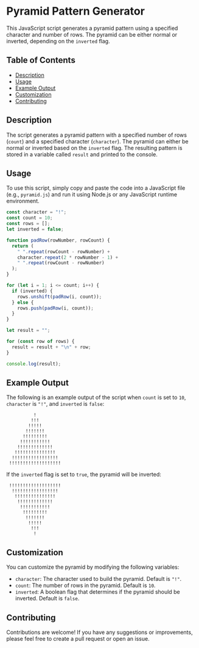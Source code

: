 # Pyramid Pattern Generator

This JavaScript script generates a pyramid pattern using a specified character and number of rows. The pyramid can be either normal or inverted, depending on the `inverted` flag.

## Table of Contents

- [Description](#description)
- [Usage](#usage)
- [Example Output](#example-output)
- [Customization](#customization)
- [Contributing](#contributing)

## Description

The script generates a pyramid pattern with a specified number of rows (`count`) and a specified character (`character`). The pyramid can either be normal or inverted based on the `inverted` flag. The resulting pattern is stored in a variable called `result` and printed to the console.

## Usage

To use this script, simply copy and paste the code into a JavaScript file (e.g., `pyramid.js`) and run it using Node.js or any JavaScript runtime environment.

```javascript
const character = "!";
const count = 10;
const rows = [];
let inverted = false;

function padRow(rowNumber, rowCount) {
  return (
    " ".repeat(rowCount - rowNumber) +
    character.repeat(2 * rowNumber - 1) +
    " ".repeat(rowCount - rowNumber)
  );
}

for (let i = 1; i <= count; i++) {
  if (inverted) {
    rows.unshift(padRow(i, count));
  } else {
    rows.push(padRow(i, count));
  }
}

let result = "";

for (const row of rows) {
  result = result + "\n" + row;
}

console.log(result);
```

## Example Output

The following is an example output of the script when `count` is set to `10`, `character` is `"!"`, and `inverted` is `false`:

```
          !
         !!!
        !!!!!
       !!!!!!!
      !!!!!!!!!
     !!!!!!!!!!!
    !!!!!!!!!!!!!
   !!!!!!!!!!!!!!!
  !!!!!!!!!!!!!!!!!
 !!!!!!!!!!!!!!!!!!!
```

If the `inverted` flag is set to `true`, the pyramid will be inverted:

```
 !!!!!!!!!!!!!!!!!!!
  !!!!!!!!!!!!!!!!!
   !!!!!!!!!!!!!!!
    !!!!!!!!!!!!!
     !!!!!!!!!!!
      !!!!!!!!!
       !!!!!!!
        !!!!!
         !!!
          !
```

## Customization

You can customize the pyramid by modifying the following variables:

- `character`: The character used to build the pyramid. Default is `"!"`.
- `count`: The number of rows in the pyramid. Default is `10`.
- `inverted`: A boolean flag that determines if the pyramid should be inverted. Default is `false`.

## Contributing

Contributions are welcome! If you have any suggestions or improvements, please feel free to create a pull request or open an issue.
